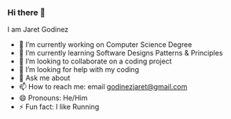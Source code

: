 ### Hi there 👋

I am Jaret Godinez

- 🔭 I’m currently working on Computer Science Degree
- 🌱 I’m currently learning Software Designs Patterns & Principles
- 👯 I’m looking to collaborate on a coding project
- 🤔 I’m looking for help with my coding
- 💬 Ask me about 
- 📫 How to reach me: email godinezjaret@gmail.com
- 😄 Pronouns: He/Him
- ⚡ Fun fact: I like Running
